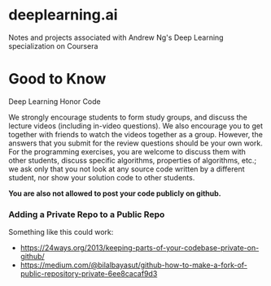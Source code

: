 # deeplearning.ai
Notes and projects associated with Andrew Ng's Deep Learning specialization on Coursera


# Good to Know
Deep Learning Honor Code

We strongly encourage students to form study groups, and discuss the lecture videos (including in-video questions). We also encourage you to get together with friends to watch the videos together as a group. However, the answers that you submit for the review questions should be your own work. For the programming exercises, you are welcome to discuss them with other students, discuss specific algorithms, properties of algorithms, etc.; we ask only that you not look at any source code written by a different student, nor show your solution code to other students.

**You are also not allowed to post your code publicly on github.**

### Adding a Private Repo to a Public Repo
Something like this could work:
* https://24ways.org/2013/keeping-parts-of-your-codebase-private-on-github/
* https://medium.com/@bilalbayasut/github-how-to-make-a-fork-of-public-repository-private-6ee8cacaf9d3
